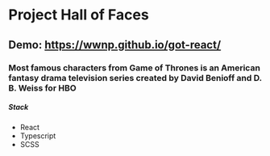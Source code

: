 # Project Hall of Faces 
## Demo: https://wwnp.github.io/got-react/
### Most famous characters from Game of Thrones is an American fantasy drama television series created by David Benioff and D. B. Weiss for HBO

##### Stack
- React
- Typescript
- SCSS








